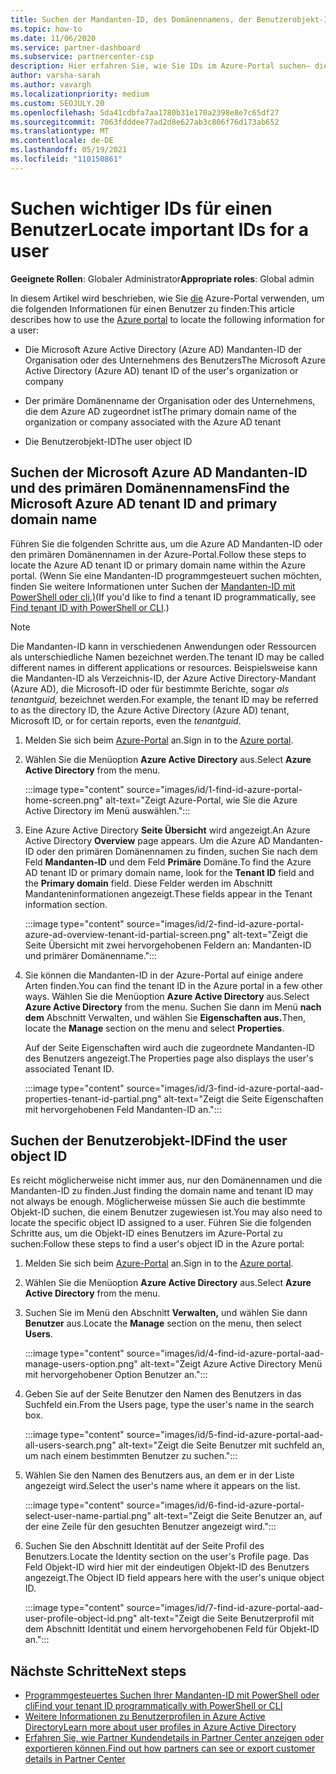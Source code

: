 ```yaml
---
title: Suchen der Mandanten-ID, des Domänennamens, der Benutzerobjekt-ID
ms.topic: how-to
ms.date: 11/06/2020
ms.service: partner-dashboard
ms.subservice: partnercenter-csp
description: Hier erfahren Sie, wie Sie IDs im Azure-Portal suchen– die Azure AD Mandanten-ID, den Domänennamen oder die spezifische Benutzerobjekt-ID einer Organisation. Einige Aufgaben benötigen diese Informationen.
author: varsha-sarah
ms.author: vavargh
ms.localizationpriority: medium
ms.custom: SEOJULY.20
ms.openlocfilehash: 5da41cdbfa7aa1780b31e170a2398e8e7c65df27
ms.sourcegitcommit: 7063fdddee77ad2d8e627ab3c806f76d173ab652
ms.translationtype: MT
ms.contentlocale: de-DE
ms.lasthandoff: 05/19/2021
ms.locfileid: "110150861"
---
```

# <a name="locate-important-ids-for-a-user"></a><span data-ttu-id="b0e8a-104">Suchen wichtiger IDs für einen Benutzer</span><span class="sxs-lookup"><span data-stu-id="b0e8a-104">Locate important IDs for a user</span></span>

<span data-ttu-id="b0e8a-105">**Geeignete Rollen**: Globaler Administrator</span><span class="sxs-lookup"><span data-stu-id="b0e8a-105">**Appropriate roles**: Global admin</span></span>

<span data-ttu-id="b0e8a-106">In diesem Artikel wird beschrieben, wie Sie [die](https://portal.azure.com/) Azure-Portal verwenden, um die folgenden Informationen für einen Benutzer zu finden:</span><span class="sxs-lookup"><span data-stu-id="b0e8a-106">This article describes how to use the [Azure portal](https://portal.azure.com/) to locate the following information for a user:</span></span>

- <span data-ttu-id="b0e8a-107">Die Microsoft Azure Active Directory (Azure AD) Mandanten-ID der Organisation oder des Unternehmens des Benutzers</span><span class="sxs-lookup"><span data-stu-id="b0e8a-107">The Microsoft Azure Active Directory (Azure AD) tenant ID of the user's organization or company</span></span>

- <span data-ttu-id="b0e8a-108">Der primäre Domänenname der Organisation oder des Unternehmens, die dem Azure AD zugeordnet ist</span><span class="sxs-lookup"><span data-stu-id="b0e8a-108">The primary domain name of the organization or company associated with the Azure AD tenant</span></span>

- <span data-ttu-id="b0e8a-109">Die Benutzerobjekt-ID</span><span class="sxs-lookup"><span data-stu-id="b0e8a-109">The user object ID</span></span>

## <a name="find-the-microsoft-azure-ad-tenant-id-and-primary-domain-name"></a><span data-ttu-id="b0e8a-110">Suchen der Microsoft Azure AD Mandanten-ID und des primären Domänennamens</span><span class="sxs-lookup"><span data-stu-id="b0e8a-110">Find the Microsoft Azure AD tenant ID and primary domain name</span></span>

<span data-ttu-id="b0e8a-111">Führen Sie die folgenden Schritte aus, um die Azure AD Mandanten-ID oder den primären Domänennamen in der Azure-Portal.</span><span class="sxs-lookup"><span data-stu-id="b0e8a-111">Follow these steps to locate the Azure AD tenant ID or primary domain name within the Azure portal.</span></span> <span data-ttu-id="b0e8a-112">(Wenn Sie eine Mandanten-ID programmgesteuert suchen möchten, finden Sie weitere Informationen unter Suchen der [Mandanten-ID mit PowerShell oder cli.)](/azure/active-directory/fundamentals/active-directory-how-to-find-tenant#find-tenant-id-with-powershell)</span><span class="sxs-lookup"><span data-stu-id="b0e8a-112">(If you'd like to find a tenant ID programmatically, see [Find tenant ID with PowerShell or CLI](/azure/active-directory/fundamentals/active-directory-how-to-find-tenant#find-tenant-id-with-powershell).)</span></span>

> [!NOTE]
> <span data-ttu-id="b0e8a-113">Die Mandanten-ID kann in verschiedenen Anwendungen oder Ressourcen als unterschiedliche Namen bezeichnet werden.</span><span class="sxs-lookup"><span data-stu-id="b0e8a-113">The tenant ID may be called different names in different applications or resources.</span></span> <span data-ttu-id="b0e8a-114">Beispielsweise kann die Mandanten-ID als Verzeichnis-ID, der Azure Active Directory-Mandant (Azure AD), die Microsoft-ID oder für bestimmte Berichte, sogar *als tenantguid,* bezeichnet werden.</span><span class="sxs-lookup"><span data-stu-id="b0e8a-114">For example, the tenant ID may be referred to as the directory ID, the Azure Active Directory (Azure AD) tenant, Microsoft ID, or for certain reports, even the *tenantguid*.</span></span>

1. <span data-ttu-id="b0e8a-115">Melden Sie sich beim [Azure-Portal](https://portal.azure.com/) an.</span><span class="sxs-lookup"><span data-stu-id="b0e8a-115">Sign in to the [Azure portal](https://portal.azure.com/).</span></span>

2. <span data-ttu-id="b0e8a-116">Wählen Sie die Menüoption **Azure Active Directory** aus.</span><span class="sxs-lookup"><span data-stu-id="b0e8a-116">Select **Azure Active Directory** from the menu.</span></span>

   :::image type="content" source="images/id/1-find-id-azure-portal-home-screen.png" alt-text="Zeigt Azure-Portal, wie Sie die Azure Active Directory im Menü auswählen.":::

3. <span data-ttu-id="b0e8a-118">Eine Azure Active Directory **Seite Übersicht** wird angezeigt.</span><span class="sxs-lookup"><span data-stu-id="b0e8a-118">An Azure Active Directory **Overview** page appears.</span></span> <span data-ttu-id="b0e8a-119">Um die Azure AD Mandanten-ID oder den primären Domänennamen zu finden, suchen Sie nach dem Feld **Mandanten-ID** und dem Feld **Primäre** Domäne.</span><span class="sxs-lookup"><span data-stu-id="b0e8a-119">To find the Azure AD tenant ID or primary domain name, look for the **Tenant ID** field and the **Primary domain** field.</span></span> <span data-ttu-id="b0e8a-120">Diese Felder werden im Abschnitt Mandanteninformationen angezeigt.</span><span class="sxs-lookup"><span data-stu-id="b0e8a-120">These fields appear in the Tenant information section.</span></span>

   :::image type="content" source="images/id/2-find-id-azure-portal-azure-ad-overview-tenant-id-partial-screen.png" alt-text="Zeigt die Seite Übersicht mit zwei hervorgehobenen Feldern an: Mandanten-ID und primärer Domänenname.":::

4. <span data-ttu-id="b0e8a-122">Sie können die Mandanten-ID in der Azure-Portal auf einige andere Arten finden.</span><span class="sxs-lookup"><span data-stu-id="b0e8a-122">You can find the tenant ID in the Azure portal in a few other ways.</span></span> <span data-ttu-id="b0e8a-123">Wählen Sie die Menüoption **Azure Active Directory** aus.</span><span class="sxs-lookup"><span data-stu-id="b0e8a-123">Select **Azure Active Directory** from the menu.</span></span> <span data-ttu-id="b0e8a-124">Suchen Sie dann im Menü **nach dem** Abschnitt Verwalten, und wählen Sie **Eigenschaften aus.**</span><span class="sxs-lookup"><span data-stu-id="b0e8a-124">Then, locate the **Manage** section on the menu and select **Properties**.</span></span>

   <span data-ttu-id="b0e8a-125">Auf der Seite Eigenschaften wird auch die zugeordnete Mandanten-ID des Benutzers angezeigt.</span><span class="sxs-lookup"><span data-stu-id="b0e8a-125">The Properties page also displays the user's associated Tenant ID.</span></span>

   :::image type="content" source="images/id/3-find-id-azure-portal-aad-properties-tenant-id-partial.png" alt-text="Zeigt die Seite Eigenschaften mit hervorgehobenen Feld Mandanten-ID an.":::

## <a name="find-the-user-object-id"></a><span data-ttu-id="b0e8a-127">Suchen der Benutzerobjekt-ID</span><span class="sxs-lookup"><span data-stu-id="b0e8a-127">Find the user object ID</span></span>

<span data-ttu-id="b0e8a-128">Es reicht möglicherweise nicht immer aus, nur den Domänennamen und die Mandanten-ID zu finden.</span><span class="sxs-lookup"><span data-stu-id="b0e8a-128">Just finding the domain name and tenant ID may not always be enough.</span></span> <span data-ttu-id="b0e8a-129">Möglicherweise müssen Sie auch die bestimmte Objekt-ID suchen, die einem Benutzer zugewiesen ist.</span><span class="sxs-lookup"><span data-stu-id="b0e8a-129">You may also need to locate the specific object ID assigned to a user.</span></span> <span data-ttu-id="b0e8a-130">Führen Sie die folgenden Schritte aus, um die Objekt-ID eines Benutzers im Azure-Portal zu suchen:</span><span class="sxs-lookup"><span data-stu-id="b0e8a-130">Follow these steps to find a user's object ID in the Azure portal:</span></span>

1. <span data-ttu-id="b0e8a-131">Melden Sie sich beim [Azure-Portal](https://portal.azure.com/) an.</span><span class="sxs-lookup"><span data-stu-id="b0e8a-131">Sign in to the [Azure portal](https://portal.azure.com/).</span></span>

2. <span data-ttu-id="b0e8a-132">Wählen Sie die Menüoption **Azure Active Directory** aus.</span><span class="sxs-lookup"><span data-stu-id="b0e8a-132">Select **Azure Active Directory** from the menu.</span></span>

3. <span data-ttu-id="b0e8a-133">Suchen Sie im Menü den Abschnitt **Verwalten,** und wählen Sie dann **Benutzer** aus.</span><span class="sxs-lookup"><span data-stu-id="b0e8a-133">Locate the **Manage** section on the menu, then select **Users**.</span></span>

      :::image type="content" source="images/id/4-find-id-azure-portal-aad-manage-users-option.png" alt-text="Zeigt Azure Active Directory Menü mit hervorgehobener Option Benutzer an.":::

4. <span data-ttu-id="b0e8a-135">Geben Sie auf der Seite Benutzer den Namen des Benutzers in das Suchfeld ein.</span><span class="sxs-lookup"><span data-stu-id="b0e8a-135">From the Users page, type the user's name in the search box.</span></span>

      :::image type="content" source="images/id/5-find-id-azure-portal-aad-all-users-search.png" alt-text="Zeigt die Seite Benutzer mit suchfeld an, um nach einem bestimmten Benutzer zu suchen.":::

5. <span data-ttu-id="b0e8a-137">Wählen Sie den Namen des Benutzers aus, an dem er in der Liste angezeigt wird.</span><span class="sxs-lookup"><span data-stu-id="b0e8a-137">Select the user's name where it appears on the list.</span></span>  

      :::image type="content" source="images/id/6-find-id-azure-portal-select-user-name-partial.png" alt-text="Zeigt die Seite Benutzer an, auf der eine Zeile für den gesuchten Benutzer angezeigt wird.":::

6. <span data-ttu-id="b0e8a-139">Suchen Sie den Abschnitt Identität auf der Seite Profil des Benutzers.</span><span class="sxs-lookup"><span data-stu-id="b0e8a-139">Locate the Identity section on the user's Profile page.</span></span> <span data-ttu-id="b0e8a-140">Das Feld Objekt-ID wird hier mit der eindeutigen Objekt-ID des Benutzers angezeigt.</span><span class="sxs-lookup"><span data-stu-id="b0e8a-140">The Object ID field appears here with the user's unique object ID.</span></span>

      :::image type="content" source="images/id/7-find-id-azure-portal-aad-user-profile-object-id.png" alt-text="Zeigt die Seite Benutzerprofil mit dem Abschnitt Identität und einem hervorgehobenen Feld für Objekt-ID an.":::

## <a name="next-steps"></a><span data-ttu-id="b0e8a-142">Nächste Schritte</span><span class="sxs-lookup"><span data-stu-id="b0e8a-142">Next steps</span></span>

- [<span data-ttu-id="b0e8a-143">Programmgesteuertes Suchen Ihrer Mandanten-ID mit PowerShell oder cli</span><span class="sxs-lookup"><span data-stu-id="b0e8a-143">Find your tenant ID programmatically with PowerShell or CLI</span></span>](/azure/active-directory/fundamentals/active-directory-how-to-find-tenant)
- [<span data-ttu-id="b0e8a-144">Weitere Informationen zu Benutzerprofilen in Azure Active Directory</span><span class="sxs-lookup"><span data-stu-id="b0e8a-144">Learn more about user profiles in Azure Active Directory</span></span>](/azure/active-directory/fundamentals/active-directory-users-profile-azure-portal)
- [<span data-ttu-id="b0e8a-145">Erfahren Sie, wie Partner Kundendetails in Partner Center anzeigen oder exportieren können.</span><span class="sxs-lookup"><span data-stu-id="b0e8a-145">Find out how partners can see or export customer details in Partner Center</span></span>](see-your-customer-list.md)

